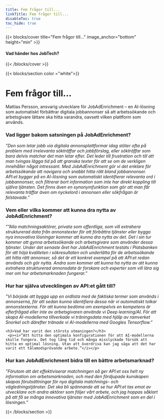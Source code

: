 ```yaml
---
title: Fem frågor till...
linkTitle: Fem frågor till...
disableToc: true
toc_hide: true
---
```


{{< blocks/cover title="Fem frågor till..." image_anchor="bottom" height="min" >}}

<h4>Vad händer hos JobTech?</h4>

{{< /blocks/cover >}}







{{< blocks/section color ="white">}}

<div class="col-12 mx-auto">
<!--<h1 class="text-center">This is hhhhh section</h1>-->

<h1>Fem frågor till...</h1>
<p> Mattias Persson, ansvarig utvecklare för JobAdEnrichment – en AI-lösning som automatiskt förbättrar digitala jobbannonser så att arbetssökande och arbetsgivare lättare ska hitta varandra, oavsett vilken plattform som används.
 </p>
 <h3>Vad ligger bakom satsningen på JobAdEnrichment? </h3>
  <p><i>”Den som letar jobb via digitala annonsplattformar idag stöter ofta på problem med irrelevanta sökträffar och jobbförslag, eller sökträffar som bara delvis matchar det man letar efter. Det leder till frustration och till att man tvingas lägga tid på att granska texter för att se om de verkligen innehåller något intressant. Med JobAdEnrichment gör vi det enklare för arbetssökande att navigera och snabbt hitta rätt bland jobbannonser. API:et bygger på en AI-lösning som automatiskt identifierar relevanta ord i jobbannonser, och filtrerar bort information som inte har direkt koppling till själva tjänsten. 
  Det finns även en synonymfunktion som gör att man får relevanta träffar även om nyckelord i annonsen eller sökfrågan är felstavade.”</i></p>

 <h3>Vem eller vilka kommer att kunna dra nytta av JobAdEnrichment?</h3>
  <p><i>””Alla matchningsaktörer, privata som offentliga, som vill extrahera strukturerad data från annonstexter för att förbättra tjänster eller bygga nya innovativa lösningar kommer att kunna dra nytta av det. Det i sin tur kommer att gynna arbetssökande och arbetsgivare som använder dessa tjänster. Under det senaste året har JobAdEnrichment testats i Platsbanken för att höja kvaliteten i sökresultaten och underlätta för de arbetssökande att hitta rätt annonser, så det är ett konkret exempel på att API:et redan används och gör nytta. Andra som kommer att kunna ha nytta av att kunna extrahera strukturerad annonsdata är forskare och experter som vill lära sig mer om hur arbetsmarknaden fungerar.”</i></p>
  
   <h3>Hur har själva utvecklingen av API:et gått till?</h3>
    <p><i>”Vi började att bygga upp en ordlista med de faktiska termer som används i annonserna, för att sedan kunna identifiera dessa när vi automatiskt tolkar annonstexterna. För att kunna bedöma om exempelvis en kompetens är efterfrågad eller inte av arbetsgivaren använde vi Deep learning/AI. För att skapa AI-modellerna tillverkade vi träningsdata med hjälp av ramverket Snorkel och därefter tränade vi AI-modellerna med Googles Tensorflow.”</i></p>
    
    <h3>Vad har varit den största utmaningen?</h3>     
     <p><i>”Att hitta den optimala konfigurationen för att AI-modellerna skulle fungera. Det tog lång tid och många misslyckade försök att hitta en optimal lösning. Utan att överdriva kan jag säga att det har varit ett tålamodsprövande arbete.”</i></p>

 <h3>Hur kan JobAdEnrichment bidra till en bättre arbetsmarknad?</h3>
    <p><i>”Förutom att det effektiviserar matchningen så ger API:et oss helt ny information om arbetsmarknaden, och med den fördjupade kunskapen skapas förutsättningar för nya digitala matchnings- och vägledningstjänster. Det ska bli spännande att se hur API:et tas emot av utvecklare och andra aktörer som följer vårt arbete, och jag hoppas såklart på att få se många innovativa tjänster med JobAdEnrichment som en del i lösningen.”</i></p>
    

</div>

{{< /blocks/section >}}

